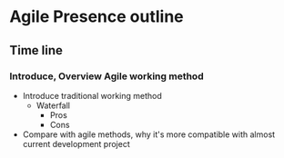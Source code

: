 # Agile Presence outline

## Time line

### Introduce, Overview Agile working method

- Introduce traditional working method
  - Waterfall
    - Pros
    - Cons
- Compare with agile methods, why it's more compatible with almost current development project
